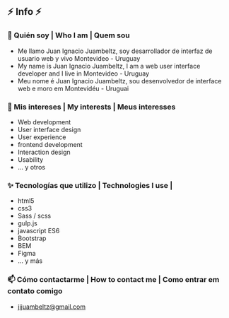 ## :zap: Info :zap:

### 👋 Quién soy | Who I am | Quem sou 
- Me llamo Juan Ignacio Juambeltz, soy desarrollador de interfaz de usuario web y vivo Montevideo - Uruguay 
- My name is Juan Ignacio Juambeltz, I am a web user interface developer and I live in Montevideo - Uruguay
- Meu nome é Juan Ignacio Juambeltz, sou desenvolvedor de interface web e moro em Montevidéu - Uruguai
### 💞️ Mis intereses | My interests | Meus interesses
- Web development
- User interface design
- User experience
- frontend development
- Interaction design
- Usability
- ... y otros
### :sparkles: Tecnologías que utilizo | Technologies I use | 
- html5
- css3
- Sass / scss
- gulp.js
- javascript ES6
- Bootstrap
- BEM
- Figma
- ... y más

### 📫 Cómo contactarme | How to contact me | Como entrar em contato comigo
- jijuambeltz@gmail.com

<!---
juambeltz/juambeltz is a ✨ special ✨ repository because its `README.md` (this file) appears on your GitHub profile.
You can click the Preview link to take a look at your changes.
--->
